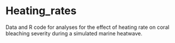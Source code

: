 # Heating_rates

Data and R code for analyses for the effect of heating rate on coral bleaching severity during a simulated marine heatwave.
